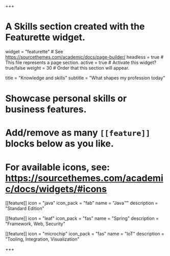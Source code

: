 +++
# A Skills section created with the Featurette widget.
widget = "featurette"  # See https://sourcethemes.com/academic/docs/page-builder/
headless = true  # This file represents a page section.
active = true  # Activate this widget? true/false
weight = 30  # Order that this section will appear.

title = "Knowledge and skills"
subtitle = "What shapes my profession today"

# Showcase personal skills or business features.
# Add/remove as many `[[feature]]` blocks below as you like.
# For available icons, see: https://sourcethemes.com/academic/docs/widgets/#icons

[[feature]]
  icon = "java"
  icon_pack = "fab"
  name = "Java&trade;"
  description = "Standard Edition"

[[feature]]
  icon = "leaf"
  icon_pack = "fas"
  name = "Spring"
  description = "Framework, Web, Security"

[[feature]]
  icon = "microchip"
  icon_pack = "fas"
  name = "IoT"
  description = "Tooling, Integration, Visualization"

+++

